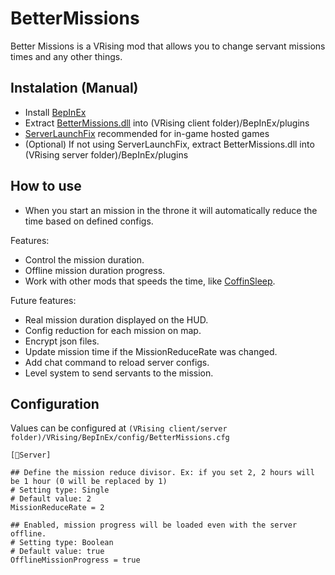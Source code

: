 # BetterMissions

Better Missions is a VRising mod that allows you to change servant missions times and any other things.

## Instalation (Manual)

* Install [BepInEx](https://docs.bepinex.dev/master/articles/user_guide/installation/index.html)
* Extract [BetterMissions.dll](https://github.com/caioreix/BetterMissions/releases) into (VRising client folder)/BepInEx/plugins
* [ServerLaunchFix](https://v-rising.thunderstore.io/package/Mythic/ServerLaunchFix/) recommended for in-game hosted
  games
* (Optional) If not using ServerLaunchFix, extract BetterMissions.dll into (VRising server folder)/BepInEx/plugins

## How to use

* When you start an mission in the throne it will automatically reduce the time based on defined configs.

Features:
  - Control the mission duration.
  - Offline mission duration progress.
  - Work with other mods that speeds the time, like [CoffinSleep](https://github.com/caioreix/CoffinSleep).

Future features:
  - Real mission duration displayed on the HUD.
  - Config reduction for each mission on map.
  - Encrypt json files.
  - Update mission time if the MissionReduceRate was changed.
  - Add chat command to reload server configs.
  - Level system to send servants to the mission.

## Configuration

Values can be configured at `(VRising client/server folder)/VRising/BepInEx/config/BetterMissions.cfg`

```
[🔧Server]

## Define the mission reduce divisor. Ex: if you set 2, 2 hours will be 1 hour (0 will be replaced by 1)
# Setting type: Single
# Default value: 2
MissionReduceRate = 2

## Enabled, mission progress will be loaded even with the server offline.
# Setting type: Boolean
# Default value: true
OfflineMissionProgress = true

```
